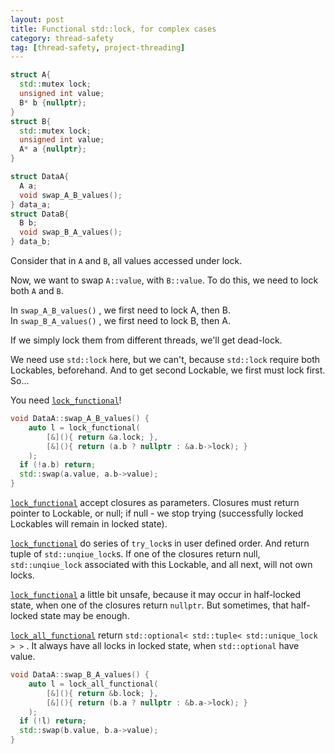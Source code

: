 ```yaml
---
layout: post
title: Functional std::lock, for complex cases
category: thread-safety
tag: [thread-safety, project-threading]
---
```


```c++
struct A{
  std::mutex lock;
  unsigned int value;
  B* b {nullptr};
}
struct B{
  std::mutex lock;
  unsigned int value;
  A* a {nullptr};
}

struct DataA{
  A a;  
  void swap_A_B_values();
} data_a;
struct DataB{
  B b;  
  void swap_B_A_values();
} data_b;
```

Consider that in `A` and `B`, all values accessed under lock.

Now, we want to swap `A::value`, with `B::value`. To do this, we need to lock both `A` and `B`. 

In `swap_A_B_values()` , we first need to lock A, then B.  
In `swap_B_A_values()` , we first need to lock B, then A. 

If we simply lock them from different threads, we'll get dead-lock.


We need use `std::lock` here, but we can't, because `std::lock` require both Lockables, beforehand. And to get second Lockable, we first must lock first. So...

You need [`lock_functional`][1]!

```c++
void DataA::swap_A_B_values() {
    auto l = lock_functional(
        [&](){ return &a.lock; },
        [&](){ return (a.b ? nullptr : &a.b->lock); }
    );
  if (!a.b) return;
  std::swap(a.value, a.b->value);
}
```
[`lock_functional`][1] accept closures as parameters. Closures must return pointer to Lockable, or null; if null - we stop trying (successfully locked Lockables will remain in locked state).

[`lock_functional`][1] do series of `try_lock`s in user defined order. And return tuple of `std::unqiue_lock`s. If one of the closures return null, `std::unqiue_lock` associated with this Lockable, and all next, will not own locks.

[`lock_functional`][1] a little bit unsafe, because it may occur in half-locked state, when one of the closures return `nullptr`. But sometimes, that half-locked state may be enough.

[`lock_all_functional`][1] return `std::optional< std::tuple< std::unique_lock > >` . It always have all locks in locked state, when `std::optional` have value.

```c++
void DataA::swap_B_A_values() {
    auto l = lock_all_functional(
        [&](){ return &b.lock; },
        [&](){ return (b.a ? nullptr : &b.a->lock); }
    );
  if (!l) return;
  std::swap(b.value, b.a->value);
}
```


[1]: https://github.com/tower120/threading/blob/master/src/threading/lock_functional.h
